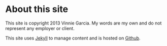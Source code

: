 # About this site

This site is copyright 2013 Vinnie Garcia. My words are my own and do not represent any employer or client. 

This site uses [Jekyll](https://github.com/mojombo/jekyll) to manage content and is hosted on [Github](https://www.github.com/). 